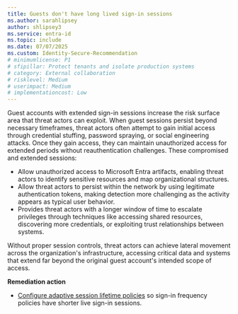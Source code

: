 ```yaml
---
title: Guests don't have long lived sign-in sessions
ms.author: sarahlipsey
author: shlipsey3
ms.service: entra-id
ms.topic: include
ms.date: 07/07/2025
ms.custom: Identity-Secure-Recommendation
# minimumlicense: P1
# sfipillar: Protect tenants and isolate production systems
# category: External collaboration
# risklevel: Medium
# userimpact: Medium
# implementationcost: Low
---
```

Guest accounts with extended sign-in sessions increase the risk surface area that threat actors can exploit. When guest sessions persist beyond necessary timeframes, threat actors often attempt to gain initial access through credential stuffing, password spraying, or social engineering attacks. Once they gain access, they can maintain unauthorized access for extended periods without reauthentication challenges. These compromised and extended sessions:

- Allow unauthorized access to Microsoft Entra artifacts, enabling threat actors to identify sensitive resources and map organizational structures.
- Allow threat actors to persist within the network by using legitimate authentication tokens, making detection more challenging as the activity appears as typical user behavior.
- Provides threat actors with a longer window of time to escalate privileges through techniques like accessing shared resources, discovering more credentials, or exploiting trust relationships between systems.

Without proper session controls, threat actors can achieve lateral movement across the organization's infrastructure, accessing critical data and systems that extend far beyond the original guest account's intended scope of access. 

**Remediation action**
- [Configure adaptive session lifetime policies](../../identity/conditional-access/howto-conditional-access-session-lifetime.md) so sign-in frequency policies have shorter live sign-in sessions.